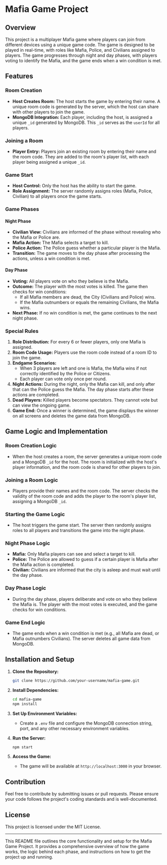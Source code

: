 # Mafia Game Project

## Overview

This project is a multiplayer Mafia game where players can join from different devices using a unique game code. The game is designed to be played in real-time, with roles like Mafia, Police, and Civilians assigned to players. The game progresses through night and day phases, with players voting to identify the Mafia, and the game ends when a win condition is met.

## Features

### Room Creation
- **Host Creates Room:** The host starts the game by entering their name. A unique room code is generated by the server, which the host can share with other players to join the game.
- **MongoDB Integration:** Each player, including the host, is assigned a unique `_id` generated by MongoDB. This `_id` serves as the `userId` for all players.

### Joining a Room
- **Player Entry:** Players join an existing room by entering their name and the room code. They are added to the room's player list, with each player being assigned a unique `_id`.

### Game Start
- **Host Control:** Only the host has the ability to start the game.
- **Role Assignment:** The server randomly assigns roles (Mafia, Police, Civilian) to all players once the game starts.

### Game Phases
#### Night Phase
- **Civilian View:** Civilians are informed of the phase without revealing who the Mafia or Police are.
- **Mafia Action:** The Mafia selects a target to kill.
- **Police Action:** The Police guess whether a particular player is the Mafia.
- **Transition:** The game moves to the day phase after processing the actions, unless a win condition is met.

#### Day Phase
- **Voting:** All players vote on who they believe is the Mafia.
- **Outcome:** The player with the most votes is killed. The game then checks for win conditions:
  - If all Mafia members are dead, the City (Civilians and Police) wins.
  - If the Mafia outnumbers or equals the remaining Civilians, the Mafia wins.
- **Next Phase:** If no win condition is met, the game continues to the next night phase.

### Special Rules
1. **Role Distribution:** For every 6 or fewer players, only one Mafia is assigned.
2. **Room Code Usage:** Players use the room code instead of a room ID to join the game.
3. **Endgame Scenarios:**
   - When 3 players are left and one is Mafia, the Mafia wins if not correctly identified by the Police or Citizens.
   - Each player can vote only once per round.
4. **Night Actions:** During the night, only the Mafia can kill, and only after that can the Police guess the Mafia. The day phase starts after these actions are completed.
5. **Dead Players:** Killed players become spectators. They cannot vote but can view the ongoing game.
6. **Game End:** Once a winner is determined, the game displays the winner on all screens and deletes the game data from MongoDB.

## Game Logic and Implementation

### Room Creation Logic
- When the host creates a room, the server generates a unique room code and a MongoDB `_id` for the host. The room is initialized with the host's player information, and the room code is shared for other players to join.

### Joining a Room Logic
- Players provide their names and the room code. The server checks the validity of the room code and adds the player to the room's player list, assigning a MongoDB `_id`.

### Starting the Game Logic
- The host triggers the game start. The server then randomly assigns roles to all players and transitions the game into the night phase.

### Night Phase Logic
- **Mafia:** Only Mafia players can see and select a target to kill.
- **Police:** The Police are allowed to guess if a certain player is Mafia after the Mafia action is completed.
- **Civilian:** Civilians are informed that the city is asleep and must wait until the day phase.

### Day Phase Logic
- During the day phase, players deliberate and vote on who they believe the Mafia is. The player with the most votes is executed, and the game checks for win conditions.

### Game End Logic
- The game ends when a win condition is met (e.g., all Mafia are dead, or Mafia outnumbers Civilians). The server deletes all game data from MongoDB.

## Installation and Setup

1. **Clone the Repository:**
   ```bash
   git clone https://github.com/your-username/mafia-game.git
   ```

2. **Install Dependencies:**
   ```bash
   cd mafia-game
   npm install
   ```

3. **Set Up Environment Variables:**
   - Create a `.env` file and configure the MongoDB connection string, port, and any other necessary environment variables.

4. **Run the Server:**
   ```bash
   npm start
   ```

5. **Access the Game:**
   - The game will be available at `http://localhost:3000` in your browser.

## Contribution
Feel free to contribute by submitting issues or pull requests. Please ensure your code follows the project's coding standards and is well-documented.

## License
This project is licensed under the MIT License.

---

This README file outlines the core functionality and setup for the Mafia Game Project. It provides a comprehensive overview of how the game works, the logic behind each phase, and instructions on how to get the project up and running.
